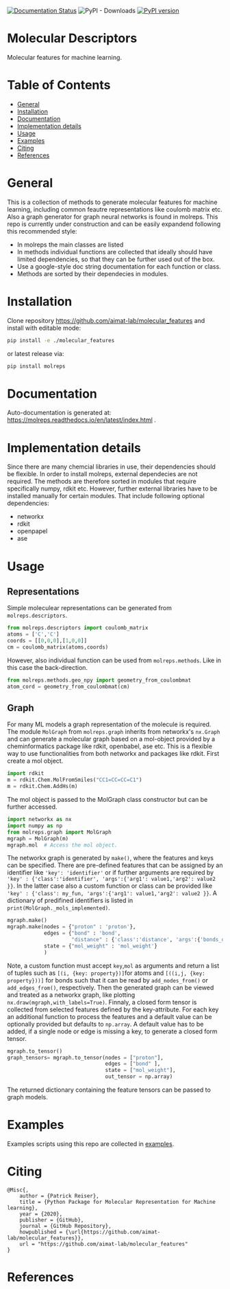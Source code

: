 [![Documentation Status](https://readthedocs.org/projects/molreps/badge/?version=latest)](https://molreps.readthedocs.io/en/latest/?badge=latest)
![PyPI - Downloads](https://img.shields.io/pypi/dm/molreps)
[![PyPI version](https://badge.fury.io/py/molreps.svg)](https://badge.fury.io/py/molreps)


# Molecular Descriptors

Molecular features for machine learning.

# Table of Contents
* [General](#general)
* [Installation](#installation)
* [Documentation](#documentation)
* [Implementation details](#implementation-details)
* [Usage](#usage)
* [Examples](#examples)
* [Citing](#citing)
* [References](#references)


 

<a name="general"></a>
# General

This is a collection of methods to generate molecular features for machine learning, including common feautre representations like coulomb matrix etc. 
Also a graph generator for graph neural networks is found in molreps. This repo is currently under construction and can be easily expandend following this recommended style:
* In molreps the main classes are listed
* In methods individual functions are collected that ideally should have limited dependencies, so that they can be further used out of the box.
* Use a google-style doc string documentation for each function or class.
* Methods are sorted by their dependecies in modules.


<a name="installation"></a>
# Installation

Clone repository https://github.com/aimat-lab/molecular_features and install with editable mode:

```bash
pip install -e ./molecular_features
```

or latest release via:
```bash
pip install molreps
```
<a name="documentation"></a>
# Documentation

Auto-documentation is generated at: https://molreps.readthedocs.io/en/latest/index.html .

<a name="implementation-details"></a>
# Implementation details

Since there are many chemcial libraries in use, their dependencies should be flexible. In order to install molreps, external dependecies are not required.
The methods are therefore sorted in modules that require specifically numpy, rdkit etc. However, further external libraries have to be installed manually for certain modules.
That include following optional dependencies:

- networkx
- rdkit
- openpapel
- ase

<a name="usage"></a>
# Usage

## Representations
Simple moleculear representations can be generated from `molreps.descriptors`.

```python
from molreps.descriptors import coulomb_matrix
atoms = ['C','C']
coords = [[0,0,0],[1,0,0]]
cm = coulomb_matrix(atoms,coords)
```

However, also individual function can be used from `molreps.methods`. Like in this case the back-direction.

```python
from molreps.methods.geo_npy import geometry_from_coulombmat
atom_cord = geometry_from_coulombmat(cm)
```

## Graph
For many ML models a graph representation of the molecule is required. The module `MolGraph` from `molreps.graph`
inherits from networkx's `nx.Graph` and can generate a molecular graph based on a mol-object provided by a cheminformatics package like rdkit, openbabel, ase etc. 
This is a flexible way to use functionalities from both networkx and packages like rdkit. First create a mol object.

```python
import rdkit
m = rdkit.Chem.MolFromSmiles("CC1=CC=CC=C1")
m = rdkit.Chem.AddHs(m)
```

The mol object is passed to the MolGraph class constructor but can be further accessed. 

```python
import networkx as nx
import numpy as np
from molreps.graph import MolGraph
mgraph = MolGraph(m)
mgraph.mol  # Access the mol object.
```

The networkx graph is generated by `make()`, where the features and keys can be specified. There are pre-defined features
that can be assigned by an identifier like `'key': 'identifier'` or if further arguments are required by
`'key' : {'class':'identifier', 'args':{'arg1': value1,'arg2': value2 }}`. In the latter case also a custom function or class can be 
provided like `'key' : {'class': my_fun, 'args':{'arg1': value1,'arg2': value2 }}`. A dictionary of predifined identifiers is listed in `print(MolGraph._mols_implemented)`.

```python
mgraph.make()
mgraph.make(nodes = {"proton" : 'proton'},
            edges = {"bond" : 'bond',
                     "distance" : {'class':'distance', 'args':{'bonds_only':True}}},
            state = {"mol_weight" : 'mol_weight'}
            )
```
Note, a custom function must accept `key`,`mol` as arguments and return a list of tuples such as `[(i, {key: property})]`for atoms and `[((i,j, {key: property}))]` for bonds such that it can be read by 
`add_nodes_from()` or `add_edges_from()`, respectively. Then the generated graph can be viewed and treated as a networkx graph, like plotting `nx.draw(mgraph,with_labels=True)`.
Finnaly, a closed form tensor is collected from selected features defined by the key-attribute. 
For each key an additional function to process the features and a default value can be optionally provided but defaults to `np.array`.
A default value has to be added, if a single node or edge is missing a key, to generate a closed form tensor.

```python
mgraph.to_tensor()
graph_tensors= mgraph.to_tensor(nodes = ["proton"],
                                edges = ["bond" ],
                                state = ["mol_weight"],
                                out_tensor = np.array)
```

The returned dictionary containing the feature tensors can be passed to graph models.


<a name="examples"></a>
# Examples
Examples scripts using this repo are collected in [examples](examples).

<a name="citing"></a>
# Citing

```
@Misc{,
    author = {Patrick Reiser},
    title = {Python Package for Molecular Representation for Machine learning},
    year = {2020},
    publisher = {GitHub},
    journal = {GitHub Repository},
    howpublished = {\url{https://github.com/aimat-lab/molecular_features}},
    url = "https://github.com/aimat-lab/molecular_features"
}
```

<a name="references"></a>
# References

